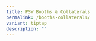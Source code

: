 ```yaml
---
title: PSW Booths & Collaterals
permalink: /booths-collaterals/
variant: tiptap
description: ""
---
```

